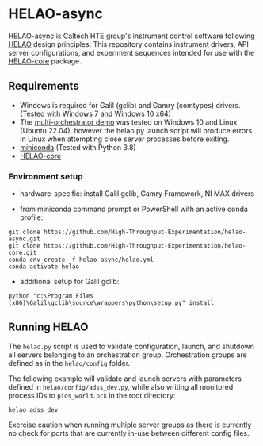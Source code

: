# HELAO-async

HELAO-async is Caltech HTE group's instrument control software following [HELAO](https://doi.org/10.26434/chemrxiv-2021-kr87t) design principles. This repository contains instrument drivers, API server configurations, and experiment sequences intended for use with the [HELAO-core](https://github.com/High-Throughput-Experimentation/helao-core) package.


## Requirements

- Windows is required for Galil (gclib) and Gamry (comtypes) drivers. (Tested with Windows 7 and Windows 10 x64)
- The [multi-orchestrator demo](helao/demos/multi_orch_demo.md) was tested on Windows 10 and Linux (Ubuntu 22.04), however the helao.py launch script will produce errors in Linux when attempting close server processes before exiting.
- [miniconda](https://docs.conda.io/en/latest/miniconda.html) (Tested with Python 3.8)
- [HELAO-core](https://github.com/High-Throughput-Experimentation/helao-core)


### Environment setup

- hardware-specific: install Galil gclib, Gamry Framework, NI MAX drivers

- from miniconda command prompt or PowerShell with an active conda profile:
```
git clone https://github.com/High-Throughput-Experimentation/helao-async.git
git clone https://github.com/High-Throughput-Experimentation/helao-core.git
conda env create -f helao-async/helao.yml
conda activate helao
```

- additional setup for Galil gclib:
```
python "c:\Program Files (x86)\Galil\gclib\source\wrappers\python\setup.py" install
```


## Running HELAO

The `helao.py` script is used to validate configuration, launch, and shutdown all servers belonging to an orchestration group. Orchestration groups are defined as in the `helao/config` folder.

The following example will validate and launch servers with parameters defined in `helao/config/adss_dev.py`, while also writing all monitored process IDs to `pids_world.pck` in the root directory:
```
helao adss_dev
```

Exercise caution when running multiple server groups as there is currently no check for ports that are currently in-use between different config files.

